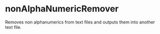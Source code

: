 # nonAlphaNumericRemover

Removes non alphanumerics from text files and outputs them into another text file. 